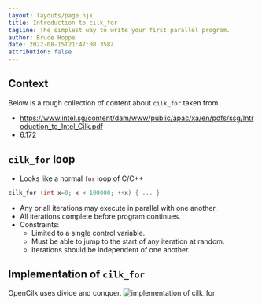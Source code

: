 ```yaml
---
layout: layouts/page.njk
title: Introduction to cilk_for
tagline: The simplest way to write your first parallel program.
author: Bruce Hoppe
date: 2022-08-15T21:47:08.358Z
attribution: false
---
```

## Context

Below is a rough collection of content about `cilk_for` taken from
- https://www.intel.sg/content/dam/www/public/apac/xa/en/pdfs/ssg/Introduction_to_Intel_Cilk.pdf
- 6.172

## `cilk_for` loop
- Looks like a normal `for` loop of C/C++
```c
cilk_for (int x=0; x < 100000; ++x) { ... }
```
- Any or all iterations may execute in parallel with one another.
- All iterations complete before program continues.
- Constraints:
  * Limited to a single control variable.
  * Must be able to jump to the start of any iteration at random.
  * Iterations should be independent of one another.

## Implementation of `cilk_for`

OpenCilk uses divide and conquer.
![implementation of cilk_for](/img/implementation-of-cilk_for.png)


